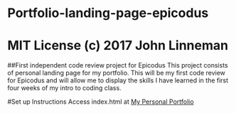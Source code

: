 # Portfolio-landing-page-epicodus 

# MIT License (c) 2017 John Linneman

##First independent code review project for Epicodus 
This project consists of personal landing page for my portfolio. This will be my first code review for Epicodus and will allow me to display the skills I have learned in the first four weeks of my intro to coding class. 

#Set up Instructions
Access index.html at [My Personal Portfolio](https://linjojesan.github.io/Portfolio-landing-page-epicodus/)

